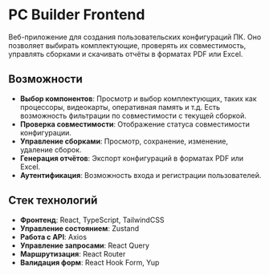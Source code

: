# PC Builder Frontend

Веб-приложение для создания пользовательских конфигураций ПК. Оно позволяет выбирать комплектующие, проверять их совместимость, управлять сборками и скачивать отчёты в форматах PDF или Excel.

## Возможности

- **Выбор компонентов**: Просмотр и выбор комплектующих, таких как процессоры, видеокарты, оперативная память и т.д. Есть возможность фильтрации по совместимости с текущей сборкой.
- **Проверка совместимости**: Отображение статуса совместимости конфигурации.
- **Управление сборками**: Просмотр, сохранение, изменение, удаление сборок.
- **Генерация отчётов**: Экспорт конфигураций в форматах PDF или Excel.
- **Аутентификация**: Возможность входа и регистрации пользователей.

## Стек технологий

- **Фронтенд**: React, TypeScript, TailwindCSS
- **Управление состоянием**: Zustand
- **Работа с API**: Axios
- **Управление запросами**: React Query
- **Маршрутизация**: React Router
- **Валидация форм**: React Hook Form, Yup
